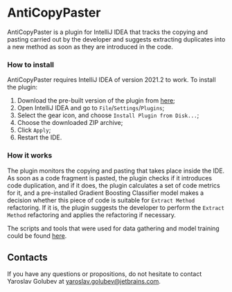 # AntiCopyPaster

AntiCopyPaster is a plugin for IntelliJ IDEA that tracks the copying and pasting carried out by the developer and suggests extracting duplicates into a new method as soon as they are introduced in the code.

### How to install

AntiCopyPaster requires IntelliJ IDEA of version 2021.2 to work. To install the plugin:

1. Download the pre-built version of the plugin from [here](https://drive.google.com/file/d/1YfynZmAyLLS7rrexIyCTH98hv4u7F5PX/view?usp=sharing); 
2. Open IntelliJ IDEA and go to `File`/`Settings`/`Plugins`;
3. Select the gear icon, and choose `Install Plugin from Disk...`;
4. Choose the downloaded ZIP archive;
5. Click `Apply`;
6. Restart the IDE.

### How it works

The plugin monitors the copying and pasting that takes place inside the IDE. As soon as a code fragment is pasted, the plugin checks if it introduces code duplication, and if it does, the plugin calculates a set of code metrics for it, and a pre-installed Gradient Boosting Classifier model makes a decision whether this piece of code is suitable for `Extract Method` refactoring. If it is, the plugin suggests the developer to perform the `Extract Method` refactoring and applies the refactoring if necessary.

The scripts and tools that were used for data gathering and model training could be found [here](https://github.com/JetBrains-Research/extract-method-experiments).

## Contacts

If you have any questions or propositions, do not hesitate to contact Yaroslav Golubev at yaroslav.golubev@jetbrains.com.
